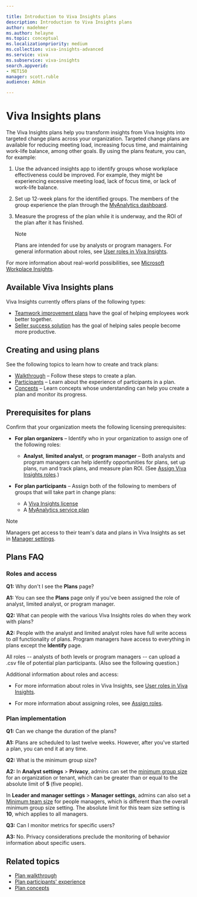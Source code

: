 ```yaml
---

title: Introduction to Viva Insights plans
description: Introduction to Viva Insights plans
author: madehmer
ms.author: helayne
ms.topic: conceptual
ms.localizationpriority: medium 
ms.collection: viva-insights-advanced 
ms.service: viva 
ms.subservice: viva-insights 
search.appverid: 
- MET150 
manager: scott.ruble
audience: Admin

---
```


# Viva Insights plans

The Viva Insights plans help you transform insights from Viva Insights into targeted change plans across your organization. Targeted change plans are available for reducing meeting load, increasing focus time, and maintaining work-life balance, among other goals. By using the plans feature, you can, for example:  

1. Use the advanced insights app to identify groups whose workplace effectiveness could be improved. For example, they might be experiencing excessive meeting load, lack of focus time, or lack of work-life balance.

2. Set up 12-week plans for the identified groups. The members of the group experience the plan through the [MyAnalytics dashboard](../personal/use/dashboard-2.md).

3. Measure the progress of the plan while it is underway, and the ROI of the plan after it has finished.

   >[!Note]
   >Plans are intended for use by analysts or program managers. For general information about roles, see [User roles in Viva Insights](../use/user-roles.md).

For more information about real-world possibilities, see [Microsoft Workplace Insights](https://insights.office.com/). <!-- and [[Helen's video]]. -->

<!-- REMOVING VIDEO FOR NOW. IT'S FULL Of "PROGRAMS" AND OTHER OUT-OF DATE TERMINOLOGY AND CONCEPTS. ### Video: Solution overview
<iframe width="640" height="564" src="https://player.vimeo.com/video/287139611" frameborder="0" allowFullScreen mozallowfullscreen webkitAllowFullScreen></iframe>
-->

## Available Viva Insights plans

Viva Insights currently offers plans of the following types:

* [Teamwork improvement plans](teamwork-solution.md) have the goal of helping employees work better together.
* [Seller success solution](seller-success.md) has the goal of helping sales people become more productive.

## Creating and using plans

See the following topics to learn how to create and track plans:

* [Walkthrough](solutionsv2-task.md) &ndash; Follow these steps to create a plan.
* [Participants](solutionsv2-participants.md) &ndash; Learn about the experience of participants in a plan.
* [Concepts](solutionsv2-conceptual.md) &ndash; Learn concepts whose understanding can help you create a plan and monitor its progress.

## Prerequisites for plans

Confirm that your organization meets the following licensing prerequisites:

* **For plan organizers** &ndash; Identify who in your organization to assign one of the following roles:

  * **Analyst**, **limited analyst**, or **program manager** &ndash; Both analysts and program managers can help identify opportunities for plans, set up plans, run and track plans, and measure plan ROI. (See [Assign Viva Insights roles](../setup/assign-roles-to-wpa-admins.md).)

* **For plan participants** &ndash; Assign both of the following to members of groups that will take part in change plans:

  * A [Viva Insights license](../setup/assign-licenses-to-population.md)
  * A [MyAnalytics service plan](../personal/overview/plans-environments.md)

>[!Note]
>Managers get access to their team's data and plans in Viva Insights as set in [Manager settings](../use/manager-settings.md).

<!-- RECONSTITUTE THE SECTION "WHEN MULTIPLE ROLES ARE ASSIGNED"
   > [!Note]
   > One person can be have more than one role (for example, both the analyst and program manager roles). For more information, see [When multiple roles are assigned](../use/user-roles.md#when-multiple-roles-are-assigned). -->

<!-- REMOVING PLAYBOOK FOR NOW. IT'S FULL OR "PROGRAM" AND "HABITS" AND PROCEDURES THAT DO NOT REFLECT THE NEW SIMPLER MODEL. 

## Viva Insights solution for teamwork playbook

The Solution for teamwork playbook provides tips on how to best use Viva Insights Teamwork plans to achieve maximum benefit for your organization.-->

## Plans FAQ

### Roles and access

**Q1:** Why don't I see the **Plans** page?

**A1:** You can see the **Plans** page only if you've been assigned the role of analyst, limited analyst, or program manager.

**Q2:** What can people with the various Viva Insights roles do when they work with plans?

**A2:** People with the analyst and limited analyst roles have full write access to _all_ functionality of plans. Program managers have access to everything in plans except the **Identify** page.

All roles -- analysts of both levels or program managers -- can upload a .csv file of potential plan participants. (Also see the following question.)

Additional information about roles and access:

* For more information about roles in Viva Insights, see [User roles in Viva Insights](../use/user-roles.md).

* For more information about assigning roles, see [Assign roles](../setup/set-up-workplace-analytics.md#setup-steps).

### Plan implementation

**Q1:** Can we change the duration of the plans?

**A1:** Plans are scheduled to last twelve weeks. However, after you've started a plan, you can end it at any time.

**Q2:** What is the minimum group size?

**A2:** In **Analyst settings** > **Privacy**, admins can set the [minimum group size](../use/privacy-settings.md) for an organization or tenant, which can be greater than or equal to the absolute limit of **5** (five people).

In **Leader and manager settings** > **Manager settings**, admins can also set a [Minimum team size](../use/manager-settings.md) for people managers, which is different than the overall minimum group size setting. The absolute limit for this team size setting is **10**, which applies to all managers.

**Q3:** Can I monitor metrics for specific users?

**A3:** No. Privacy considerations preclude the monitoring of behavior information about specific users.

## Related topics

* [Plan walkthrough](solutionsv2-task.md)
* [Plan participants' experience](solutionsv2-participants.md)  
* [Plan concepts](solutionsv2-conceptual.md)
